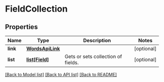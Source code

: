# FieldCollection

## Properties
Name | Type | Description | Notes
------------ | ------------- | ------------- | -------------
**link** | [**WordsApiLink**](WordsApiLink.md) |  | [optional] 
**list** | [**list[Field]**](Field.md) | Gets or sets collection of fields. | [optional] 

[[Back to Model list]](../README.md#documentation-for-models) [[Back to API list]](../README.md#documentation-for-api-endpoints) [[Back to README]](../README.md)

